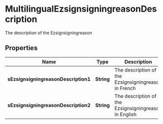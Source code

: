 

# MultilingualEzsignsigningreasonDescription

The description of the Ezsignsigningreason

## Properties

| Name | Type | Description | Notes |
|------------ | ------------- | ------------- | -------------|
|**sEzsignsigningreasonDescription1** | **String** | The description of the Ezsignsigningreason in French |  [optional] |
|**sEzsignsigningreasonDescription2** | **String** | The description of the Ezsignsigningreason in English |  [optional] |



